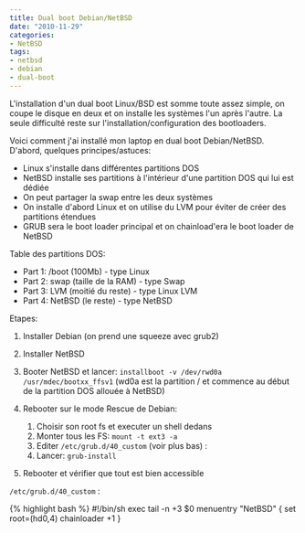```yaml
---
title: Dual boot Debian/NetBSD
date: "2010-11-29"
categories:
- NetBSD
tags:
- netbsd
- debian
- dual-boot
---
```


L'installation d'un dual boot Linux/BSD est somme toute assez simple, on
coupe le disque en deux et on installe les systèmes l'un après l'autre.
La seule difficulté reste sur l'installation/configuration des
bootloaders.

<!--more-->

Voici comment j'ai installé mon laptop en dual boot Debian/NetBSD.
D'abord, quelques principes/astuces:

-   Linux s'installe dans différentes partitions DOS
-   NetBSD installe ses partitions à l'intérieur d'une partition DOS qui
    lui est dédiée
-   On peut partager la swap entre les deux systèmes
-   On installe d'abord Linux et on utilise du LVM pour éviter de créer
    des partitions étendues
-   GRUB sera le boot loader principal et on chainload'era le boot
    loader de NetBSD

Table des partitions DOS:

-   Part 1: /boot (100Mb) - type Linux
-   Part 2: swap (taille de la RAM) - type Swap
-   Part 3: LVM (moitié du reste) - type Linux LVM
-   Part 4: NetBSD (le reste) - type NetBSD

Etapes:

1.  Installer Debian (on prend une squeeze avec grub2)
2.  Installer NetBSD
3.  Booter NetBSD et lancer:
    `installboot -v /dev/rwd0a /usr/mdec/bootxx_ffsv1` (wd0a est la
    partition / et commence au début de la partition DOS allouée à
    NetBSD)
4.  Rebooter sur le mode Rescue de Debian:
    1.  Choisir son root fs et executer un shell dedans
    2.  Monter tous les FS: `mount -t ext3 -a`
    3.  Editer `/etc/grub.d/40_custom` (voir plus bas) :
    4.  Lancer: `grub-install`

5.  Rebooter et vérifier que tout est bien accessible

`/etc/grub.d/40_custom` :

{% highlight bash %}
#!/bin/sh
exec tail -n +3 $0
menuentry "NetBSD" {
      set root=(hd0,4)
      chainloader +1
}
```
